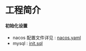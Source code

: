 # 工程简介

#### 初始化设置

* nacos 配置文件详见 : [nacos.yaml](doc/nacos.yaml)
* mysql : [init.sql](doc/init.sql)
